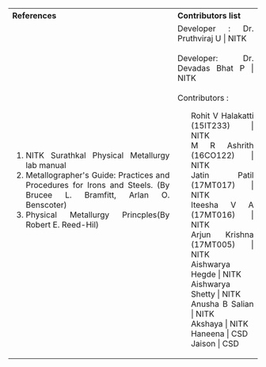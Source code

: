 <table style="text-align:justify;">
  <tr style=”background-color: white”>
    <th>References</th>
    <th>Contributors list</th>
  </tr>
  <tr style=”background-color: white”>
    <td>
      <ol>
        <li>NITK Surathkal Physical Metallurgy lab manual</li>
        <li>Metallographer's Guide: Practices and Procedures for Irons and Steels. (By Brucee L. Bramfitt, Arlan O. Benscoter)</li>
        <li>Physical Metallurgy Princples(By Robert E. Reed-Hil)</li>
      </ol>
   </td>
    <td>Developer : Dr. Pruthviraj U | NITK<br/><br/>Developer: Dr. Devadas Bhat P | NITK<br/></br/>
    Contributors :
    <ul style="list-style-type: none;">
      <li>Rohit V Halakatti (15IT233) | NITK</li>
      <li>M R Ashrith (16CO122) | NITK</li>
      <li>Jatin Patil (17MT017) | NITK</li>
      <li>Iteesha V A (17MT016) | NITK</li>
      <li>Arjun Krishna (17MT005) | NITK</li>
      <li>Aishwarya Hegde | NITK</li>
      <li>Aishwarya Shetty | NITK</li>
      <li>Anusha B Salian | NITK</li>
      <li>Akshaya | NITK</li>
      <li>Haneena | CSD</li>
      <li>Jaison | CSD</li>
     </ul>
     </td>
  </tr>
</table>
 
 


